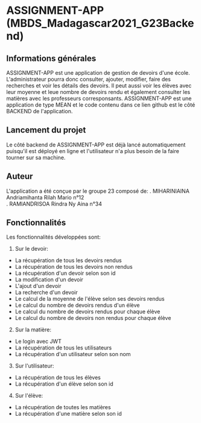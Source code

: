 # ASSIGNMENT-APP (MBDS_Madagascar2021_G23Backend)

## Informations générales   
ASSIGNMENT-APP est une application de gestion de devoirs d'une école.
L'administrateur pourra donc consulter, ajouter, modifier, faire des recherches et voir les détails des devoirs.
Il peut aussi voir les élèves avec leur moyenne et leue nombre de devoirs rendu et également consulter les matières avec les professeurs corresponsants.
ASSIGNMENT-APP est une application de type MEAN et le code contenu dans ce lien github est le côté BACKEND de l'application.

## Lancement du projet    
Le côté backend de ASSIGNMENT-APP est déjà lancé automatiquement puisqu'il est déployé en ligne et l'utilisateur n'a plus besoin de la faire tourner sur sa machine.    

## Auteur    
L'application a été conçue par le groupe 23 composé de:
. MIHARINIAINA Andriamihanta Rilah Mario    n°12  
. RAMIANDRISOA Rindra Ny Aina               n°34

## Fonctionnalités    
Les fonctionnalités développées sont:  
1. Sur le devoir:
- La récupération de tous les devoirs rendus 
- La récupération de tous les devoirs non rendus 
- La récupération d'un devoir selon son id
- La modification d'un devoir
- L'ajout d'un devoir
- La recherche d'un devoir
- Le calcul de la moyenne de l'élève selon ses devoirs rendus
- Le calcul du nombre de devoirs rendus d'un élève
- Le calcul du nombre de devoirs rendus pour chaque élève 
- Le calcul du nombre de devoirs non rendus pour chaque élève 
2. Sur la matière:  
- Le login avec JWT
- La récupération de tous les utilisateurs
- La récupération d'un utilisateur selon son nom
3. Sur l'utilisateur:  
- La récupération de tous les élèves
- La récupération d'un élève selon son id
4. Sur l'élève:  
- La récupération de toutes les matières
- La récupération d'une matière selon son id